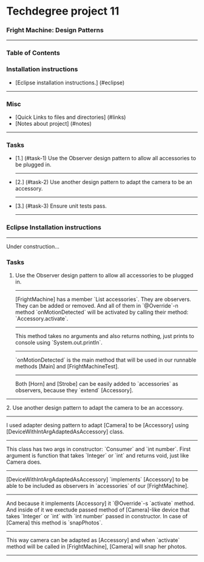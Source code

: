 # Techdegree project 11
### Fright Machine: Design Patterns
<hr>

### Table of Contents
### Installation instructions
* [Eclipse installation instructions.] (#eclipse)

<hr>

### Misc
- [Quick Links to files and directories] (#links)
- [Notes about project] (#notes)


<hr>

### Tasks
* [1.] (#task-1) 
    Use the Observer design pattern to allow all 
    accessories to be plugged in.
    <hr>
* [2.] (#task-2) 
    Use another design pattern to adapt the camera 
    to be an accessory.
    <hr>
* [3.] (#task-3) 
    Ensure unit tests pass.
    <hr>

<!--Links-->

<!--Java-->

[Main]:
    ./src/main/java/com/teamtreehouse/techdegree/Main.java "./src/main/java/com/teamtreehouse/techdegree/Main.java"
[DeviceWithIntArgAdaptedAsAccessory]:
    ./src/main/java/com/teamtreehouse/techdegree/hardware/DeviceWithIntArgAdaptedAsAccessory.java "./src/main/java/com/teamtreehouse/techdegree/hardware/DeviceWithIntArgAdaptedAsAccessory.java"
[Camera]:
    ./src/main/java/com/teamtreehouse/techdegree/hardware/Camera.java "./src/main/java/com/teamtreehouse/techdegree/hardware/Camera.java"
[FrightMachine]:
    ./src/main/java/com/teamtreehouse/techdegree/hardware/FrightMachine.java "./src/main/java/com/teamtreehouse/techdegree/hardware/FrightMachine.java"
[Horn]:
    ./src/main/java/com/example/accessory/Horn.java "./src/main/java/com/example/accessory/Horn.java"
[Accessory]:
    ./src/main/java/com/example/accessory/Accessory.java "./src/main/java/com/example/accessory/Accessory.java"
[Strobe]:
    ./src/main/java/com/example/accessory/Strobe.java "./src/main/java/com/example/accessory/Strobe.java"
[MotionDetector]:
    ./src/main/java/com/example/motion/MotionDetector.java "./src/main/java/com/example/motion/MotionDetector.java"
[FrightMachineTest]:
    ./src/test/java/com/teamtreehouse/techdegree/hardware/FrightMachineTest.java "./src/test/java/com/teamtreehouse/techdegree/hardware/FrightMachineTest.java"

[build.gradle]:
    ./build.gradle "./build.gradle"
    

### Eclipse Installation instructions
<hr> <a id="eclipse"></a>
Under construction...

### Tasks
1. <a id="task-1"></a>
    Use the Observer design pattern to allow all 
    accessories to be plugged in.
    <hr>
    [FrightMachine] has a member `List<Accessory> accessories`.
    They are observers. They can be added or removed. And
    all of them in `@Override`-n method `onMotionDetected`
    will be activated by calling their method:
    `Accessory.activate`. 
    <hr>
    This method takes no arguments and also returns nothing,
    just prints to console using `System.out.println`.
    <hr>
    `onMotionDetected` is the main method that will be used
     in our runnable methods [Main] and [FrightMachineTest].
    <hr>
    Both [Horn] and [Strobe] can be easily added to `accessories`
    as observers, because they `extend` [Accessory]. 
<hr>
2. <a id="task-2"></a>
    Use another design pattern to adapt the camera 
    to be an accessory.
    <hr>
    I used adapter desing pattern to adapt [Camera]
    to be [Accessory] using [DeviceWithIntArgAdaptedAsAccessory] 
    class. 
    <hr>
    This class has two args in constructor:
    `Consumer<Integer>` and `int number`. 
    First argument is function that takes
    `Integer` or `int` and returns void, just like
    Camera does.
    <hr>
    [DeviceWithIntArgAdaptedAsAccessory] `implements`
    [Accessory] to be able to be included as observers in
    `accessories` of our [FrightMachine].
    <hr>
    And because it implements [Accessory] it 
    `@Override`-s `activate` method. And inside of
    it we exectude passed method of [Camera]-like
    device that takes `Integer` or `int` with
    `int number` passed in constructor. In case of
    [Camera] this method is `snapPhotos`.
    <hr>
    This way camera can be adapted as [Accessory]
    and when `activate` method will be called in
    [FrightMachine], [Camera] will snap her photos.
<hr>
